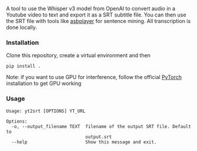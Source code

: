 A tool to use the Whisper v3 model from OpenAI to convert audio in a Youtube video to text and export it as a SRT subtitle file. You can then use the SRT file with tools like [asbplayer](https://github.com/killergerbah/asbplayer) for sentence mining. All transcription is done locally.

### Installation
Clone this repository, create a virtual environment and then 

`pip install .`

Note: if you want to use GPU for interference, follow the official [PyTorch](https://pytorch.org/get-started/locally/) installation to get GPU working

### Usage
```
Usage: yt2srt [OPTIONS] YT_URL

Options:
  -o, --output_filename TEXT  filename of the output SRT file. Default to
                              output.srt
  --help                      Show this message and exit.
```
